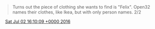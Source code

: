 > Turns out the piece of clothing she wants to find is "Felix"\. Open32 names their clothes, like Ikea, but with only person names\. 2/2

<img src="../../media/tweet.ico" width="12" /> [Sat Jul 02 16:10:09 +0000 2016](https://twitter.com/DromerDenker/status/749273967609913344)
